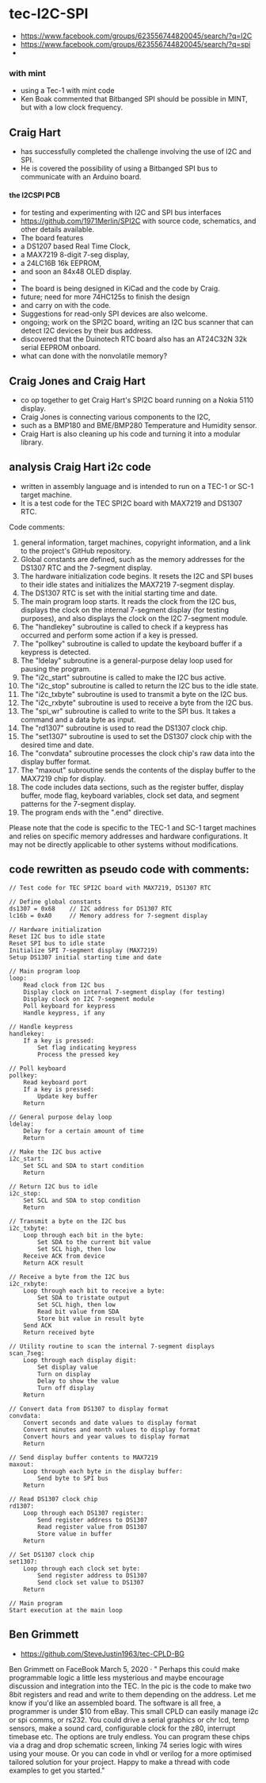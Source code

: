 # tec-I2C-SPI
- https://www.facebook.com/groups/623556744820045/search/?q=I2C
- https://www.facebook.com/groups/623556744820045/search/?q=spi
- 


### with mint
- using a Tec-1 with mint code 
- Ken Boak commented that Bitbanged SPI should be possible in MINT, but with a low clock frequency. 


## Craig Hart 
- has successfully completed the challenge involving the use of I2C and SPI. 
- He is covered the possibility of using a Bitbanged SPI bus to communicate with an Arduino board. 

#### the I2CSPI PCB
- for testing and experimenting with I2C and SPI bus interfaces
- https://github.com/1971Merlin/SPI2C  with source code, schematics, and other details available.
- The board features
- a DS1207 based Real Time Clock,
- a MAX7219 8-digit 7-seg display,
- a 24LC16B 16k EEPROM,
- and soon an 84x48 OLED display.
-
- The board is being designed in KiCad and the code by Craig.
- future; need for more 74HC125s to finish the design
- and carry on with the code.
- Suggestions for read-only SPI devices are also welcome.
- ongoing;  work on the SPI2C board, writing an I2C bus scanner that can detect I2C devices by their bus address.
- discovered that the Duinotech RTC board also has an AT24C32N 32k serial EEPROM onboard.
- what can done with the nonvolatile memory?


## Craig Jones and Craig Hart 
- co op together to get Craig Hart's SPI2C board running on a Nokia 5110 display.
- Craig Jones is connecting various components to the I2C,
- such as a BMP180 and BME/BMP280 Temperature and Humidity sensor.
- Craig Hart is also cleaning up his code and turning it into a modular library.

##  analysis Craig Hart i2c code 
- written in assembly language and is intended to run on a TEC-1 or SC-1 target machine.
- It is a test code for the TEC SPI2C board with MAX7219 and DS1307 RTC.

Code comments:
1. general information, target machines, copyright information, and a link to the project's GitHub repository.
2. Global constants are defined, such as the memory addresses for the DS1307 RTC and the 7-segment display.
3. The hardware initialization code begins. It resets the I2C and SPI buses to their idle states and initializes the MAX7219 7-segment display.
4. The DS1307 RTC is set with the initial starting time and date.
5. The main program loop starts. It reads the clock from the I2C bus, displays the clock on the internal 7-segment display (for testing purposes), and also displays the clock on the I2C 7-segment module.
6. The "handlekey" subroutine is called to check if a keypress has occurred and perform some action if a key is pressed.
7. The "pollkey" subroutine is called to update the keyboard buffer if a keypress is detected.
8. The "ldelay" subroutine is a general-purpose delay loop used for pausing the program.
9. The "i2c_start" subroutine is called to make the I2C bus active.
10. The "i2c_stop" subroutine is called to return the I2C bus to the idle state.
11. The "i2c_txbyte" subroutine is used to transmit a byte on the I2C bus.
12. The "i2c_rxbyte" subroutine is used to receive a byte from the I2C bus.
13. The "spi_wr" subroutine is called to write to the SPI bus. It takes a command and a data byte as input.
14. The "rd1307" subroutine is used to read the DS1307 clock chip.
15. The "set1307" subroutine is used to set the DS1307 clock chip with the desired time and date.
16. The "convdata" subroutine processes the clock chip's raw data into the display buffer format.
17. The "maxout" subroutine sends the contents of the display buffer to the MAX7219 chip for display.
18. The code includes data sections, such as the register buffer, display buffer, mode flag, keyboard variables, clock set data, and segment patterns for the 7-segment display.
19. The program ends with the ".end" directive.

Please note that the code is specific to the TEC-1 and SC-1 target machines and relies on specific memory addresses and hardware configurations. It may not be directly applicable to other systems without modifications.

## code rewritten as pseudo code with comments:

```
// Test code for TEC SPI2C board with MAX7219, DS1307 RTC

// Define global constants
ds1307 = 0x68    // I2C address for DS1307 RTC
lc16b = 0xA0     // Memory address for 7-segment display

// Hardware initialization
Reset I2C bus to idle state
Reset SPI bus to idle state
Initialize SPI 7-segment display (MAX7219)
Setup DS1307 initial starting time and date

// Main program loop
loop:
    Read clock from I2C bus
    Display clock on internal 7-segment display (for testing)
    Display clock on I2C 7-segment module
    Poll keyboard for keypress
    Handle keypress, if any

// Handle keypress
handlekey:
    If a key is pressed:
        Set flag indicating keypress
        Process the pressed key

// Poll keyboard
pollkey:
    Read keyboard port
    If a key is pressed:
        Update key buffer
    Return

// General purpose delay loop
ldelay:
    Delay for a certain amount of time
    Return

// Make the I2C bus active
i2c_start:
    Set SCL and SDA to start condition
    Return

// Return I2C bus to idle
i2c_stop:
    Set SCL and SDA to stop condition
    Return

// Transmit a byte on the I2C bus
i2c_txbyte:
    Loop through each bit in the byte:
        Set SDA to the current bit value
        Set SCL high, then low
    Receive ACK from device
    Return ACK result

// Receive a byte from the I2C bus
i2c_rxbyte:
    Loop through each bit to receive a byte:
        Set SDA to tristate output
        Set SCL high, then low
        Read bit value from SDA
        Store bit value in result byte
    Send ACK
    Return received byte

// Utility routine to scan the internal 7-segment displays
scan_7seg:
    Loop through each display digit:
        Set display value
        Turn on display
        Delay to show the value
        Turn off display
    Return

// Convert data from DS1307 to display format
convdata:
    Convert seconds and date values to display format
    Convert minutes and month values to display format
    Convert hours and year values to display format
    Return

// Send display buffer contents to MAX7219
maxout:
    Loop through each byte in the display buffer:
        Send byte to SPI bus
    Return

// Read DS1307 clock chip
rd1307:
    Loop through each DS1307 register:
        Send register address to DS1307
        Read register value from DS1307
        Store value in buffer
    Return

// Set DS1307 clock chip
set1307:
    Loop through each clock set byte:
        Send register address to DS1307
        Send clock set value to DS1307
    Return

// Main program
Start execution at the main loop
```

## Ben Grimmett 

- https://github.com/SteveJustin1963/tec-CPLD-BG

Ben Grimmett on FaceBook March 5, 2020
  · 
" Perhaps this could make programmable logic a little less mysterious and maybe encourage discussion and integration into the TEC. 
In the pic is the code to make two 8bit registers and read and write to them depending on the address. 
Let me know if you'd like an assembled board. The software is all free, a programmer is under $10 from eBay. 
This small CPLD can easily manage i2c or spi comms, or rs232. You could drive a serial graphics or chr lcd, temp sensors, make a sound card, configurable clock for the z80, interrupt timebase etc. The options are truly endless. 
You can program these chips via a drag and drop schematic screen, linking 74 series logic with wires using your mouse. 
Or you can code in vhdl or verilog for a more optimised tailored solution for your project. 
Happy to make a thread with code examples to get you started."
